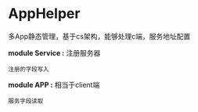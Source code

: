 # AppHelper
多App静态管理，基于cs架构，能够处理c端，服务地址配置

**module Service :** 注册服务器

    注册的字段写入
    

**module APP :** 相当于client端

    服务字段读取